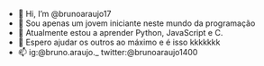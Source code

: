 - 👋 Hi, I’m @brunoaraujo17
- 👀 Sou apenas um jovem iniciante neste mundo da programação
- 🌱 Atualmente estou a aprender Python, JavaScript e C.
- 💞️ Espero ajudar os outros ao máximo e é isso kkkkkkk
- 📫 ig:@bruno.araujo._  twitter:@brunoaraujo1400 

<!---
brunoaraujo17/brunoaraujo17 is a ✨ special ✨ repository because its `README.md` (this file) appears on your GitHub profile.
You can click the Preview link to take a look at your changes.
--->
